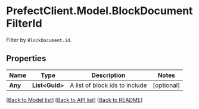 # PrefectClient.Model.BlockDocumentFilterId
Filter by `BlockDocument.id`.

## Properties

Name | Type | Description | Notes
------------ | ------------- | ------------- | -------------
**Any** | **List&lt;Guid&gt;** | A list of block ids to include | [optional] 

[[Back to Model list]](../README.md#documentation-for-models) [[Back to API list]](../README.md#documentation-for-api-endpoints) [[Back to README]](../README.md)

